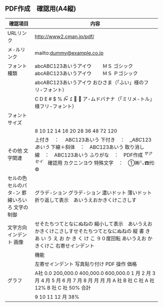 ## PDF作成　確認用(A4縦)

| 確認項目                      | 内容                                                                                                                        |
|---------------------------|---------------------------------------------------------------------------------------------------------------------------|
| URLリンク                    | http://www2.cman.jp/pdf/                                                                                                  |
| メ-ルリンク                    | mailto:dummy@example.co.jp                                                                                                |
| フォント種類                    | abcABC123あいうアイウ　　 ＭＳ ゴシック abcABC123あいうアイウ　　 ＭＳ Ｐゴシック                                                                      |
|                           | abcABC123あいうアイウ おひさま（「ふい」様のフリ-フォント）                                                                                       |
|                           | C D E # $ % ޽ ޿ ߁ ࠕࠗ࠙ ア-ムドバナナ（「ミリメ-トル」様フリ-フォント）                                                                           |
| フォントサイズ                   |                                                                                                                           |
|                           | 8 10 12 14 16 20 28 36 48 72 120                                                                                          |
| その他 文字関連                  | 上付き　：　 ABC123あいう 下付き　：　$\_{ABC123あいう}$ 下線＋斜体　：　ABC123あいう 取り消し線　：　ABC123あいう ふりがな　：　PDF作成 $^{サクセイ}$　確認用 カクニンヨウ 特殊文字　：　①㈱㍉☎㈹© |
| セルの色 セルのパタ-ン 罫線いろいろ 文字の制御 | グラデ-ション グラデ-ション 濃いドット 薄いドット 折り返して表示　あいうえおかきくけこさしす                                                                         |
| 文字方向 インデント 画像             | せそたちつてとなにぬねの 縮小して表示　あいうえおかきくけこさしすせそたちつてとなにぬねの 縦 書 き あ い う え お か き く け こ ９０度回転 あいうえお かきくけこ 右寄せインデント                        |
|                           | 機能                                                                                                                        |
|                           | 左寄せインデント 写真貼り付け PDF 操作 価格                                                                                                 |
| グラフ                       | A社 0.0  200,000.0  400,000.0  600,000.0  1 月 2 月 3 月 4 月 5 月 6 月 7 月 8 月 月 月 月 A 社 B 社 C 社 A 社 12% B 社 C 社 50% 合計         |
|                           | 9 10 11 12 月 38%                                                                                                          |
